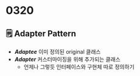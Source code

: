 # 0320

## 🗒️ Adapter Pattern

- ***Adaptee*** 이미 정의된 original 클래스
- ***Adapter*** 커스터마이징을 위해 추가되는 클래스
    - 언제나 그렇듯 인터페이스와 구현체 따로 정의하기